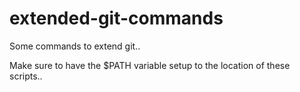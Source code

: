 # extended-git-commands
Some commands to extend git..

Make sure to have the $PATH variable setup to the location of these scripts..
